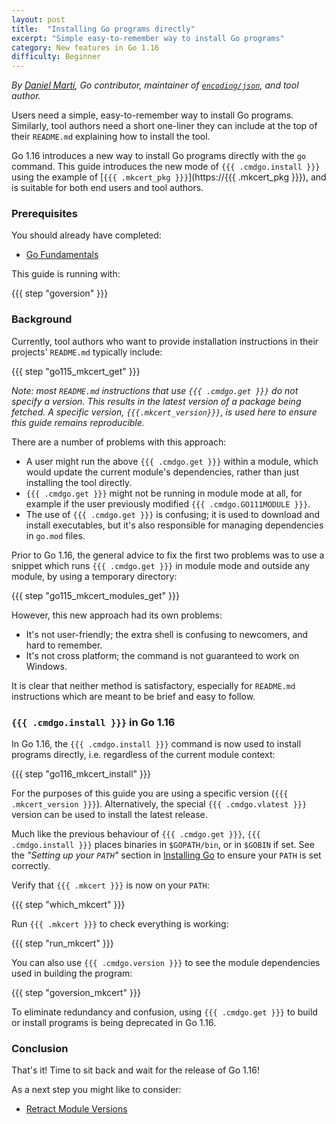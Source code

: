 ```yaml
---
layout: post
title:  "Installing Go programs directly"
excerpt: "Simple easy-to-remember way to install Go programs"
category: New features in Go 1.16
difficulty: Beginner
---
```


_By [Daniel Martí](https://mvdan.cc), Go contributor, maintainer of [`encoding/json`](https://pkg.go.dev/encoding/json),
and tool author._

Users need a simple, easy-to-remember way to install Go programs. Similarly, tool authors need a short one-liner they
can include at the top of their `README.md` explaining how to install the tool.

Go 1.16 introduces a new way to install Go programs directly with the `go` command. This guide
introduces the new mode of `{{{ .cmdgo.install }}}` using the example of
[`{{{ .mkcert_pkg }}}`](https://{{{ .mkcert_pkg }}}), and is suitable for both end users and tool authors.

### Prerequisites

You should already have completed:

* [Go Fundamentals](/go-fundamentals_go115_en)

This guide is running with:

{{{ step "goversion" }}}

### Background

Currently, tool authors who want to provide installation instructions in their projects' `README.md` typically include:

{{{ step "go115_mkcert_get" }}}

_Note: most `README.md` instructions that use `{{{ .cmdgo.get }}}` do not specify a version. This results in the latest
version of a package being fetched. A specific version, `{{{.mkcert_version}}}`, is used here to ensure this guide
remains reproducible._

There are a number of problems with this approach:

* A user might run the above `{{{ .cmdgo.get }}}` within a module, which would
  update the current module's dependencies, rather than just installing the tool directly.
* `{{{ .cmdgo.get }}}` might not be running in module mode at all, for example
  if the user previously modified `{{{ .cmdgo.GO111MODULE }}}`.
* The use of `{{{ .cmdgo.get }}}` is confusing; it is used to download and install executables,
  but it's also responsible for managing dependencies in `go.mod` files.

Prior to Go 1.16, the general advice to fix the first two problems was to use a snippet
which runs `{{{ .cmdgo.get }}}` in module mode and outside any module, by using a temporary directory:

{{{ step "go115_mkcert_modules_get" }}}

However, this new approach had its own problems:

* It's not user-friendly; the extra shell is confusing to newcomers, and hard to remember.
* It's not cross platform; the command is not guaranteed to work on Windows.

It is clear that neither method is satisfactory, especially for `README.md`
instructions which are meant to be brief and easy to follow.

### `{{{ .cmdgo.install }}}` in Go 1.16

In Go 1.16, the `{{{ .cmdgo.install }}}` command is now used to install programs directly, i.e. regardless of the current
module context:

{{{ step "go116_mkcert_install" }}}

For the purposes of this guide you are using a specific version (`{{{ .mkcert_version }}}`). Alternatively,
the special `{{{ .cmdgo.vlatest }}}` version can be used to install the latest release.

Much like the previous behaviour of `{{{ .cmdgo.get }}}`, `{{{ .cmdgo.install }}}` places binaries in `$GOPATH/bin`,
or in `$GOBIN` if set. See the _"Setting up your `PATH`"_ section in [Installing Go](/installing-go_go115_en) to ensure
your `PATH` is set correctly.

Verify that `{{{ .mkcert }}}` is now on your `PATH`:

{{{ step "which_mkcert" }}}

Run `{{{ .mkcert }}}` to check everything is working:

{{{ step "run_mkcert" }}}

You can also use `{{{ .cmdgo.version }}}` to see the module dependencies used in building the program:

{{{ step "goversion_mkcert" }}}

To eliminate redundancy and confusion, using `{{{ .cmdgo.get }}}` to build or
install programs is being deprecated in Go 1.16.

### Conclusion

That's it! Time to sit back and wait for the release of Go 1.16!

As a next step you might like to consider:

* [Retract Module Versions](/retract-module-versions_go116_en/)
